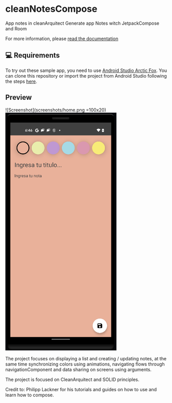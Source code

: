 # cleanNotesCompose
App notes in cleanArquitect
Generate app Notes witch JetpackCompose and Room

For more information, please [read the documentation](https://developer.android.com/jetpack/compose)

💻 Requirements
------------
To try out these sample app, you need to use [Android Studio Arctic Fox](https://developer.android.com/studio).
You can clone this repository or import the
project from Android Studio following the steps
[here](https://developer.android.com/jetpack/compose/setup#sample).

Preview
-----------
![Screenshot](screenshots/home.png =100x20)![Screenshot](screenshots/add.png)



The project focuses on displaying a list and creating / updating notes, at the same time synchronizing colors using animations, navigating flows through navigationComponent and data sharing on screens using arguments.

The project is focused on CleanArquitect and SOLID principles.

Credit to: Philipp Lackner for his tutorials and guides on how to use and learn how to compose.
